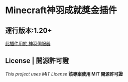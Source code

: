 # Minecraft神羽成就獎金插件
運行版本:1.20+
---
[此插件用於 神羽伺服器](https://discord.gg/hDC3XVkkjk)

## License | 開源許可證
*This project uses MIT License*
**該專案使用 MIT 開源許可證**
